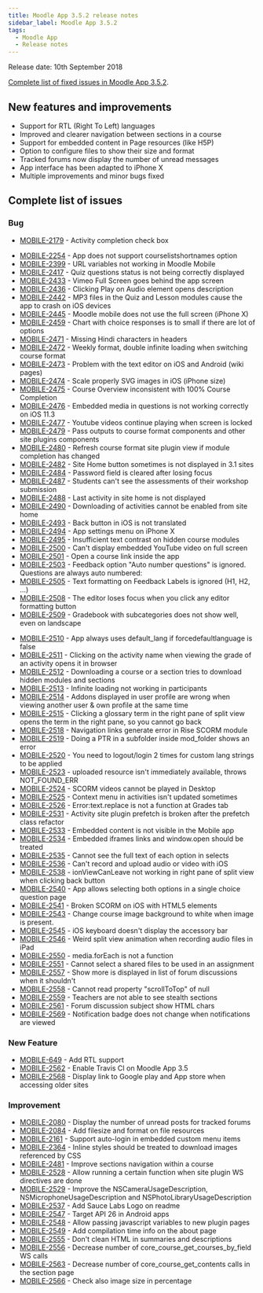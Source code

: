 ```yaml
---
title: Moodle App 3.5.2 release notes
sidebar_label: Moodle App 3.5.2
tags:
  - Moodle App
  - Release notes
---
```


Release date: 10th September 2018

[Complete list of fixed issues in Moodle App 3.5.2](https://tracker.moodle.org/jira/secure/ReleaseNote.jspa?projectId=10070&version=16271).

## New features and improvements

- Support for RTL (Right To Left) languages
- Improved and clearer navigation between sections in a course
- Support for embedded content in Page resources (like H5P)
- Option to configure files to show their size and format
- Tracked forums now display the number of unread messages
- App interface has been adapted to iPhone X
- Multiple improvements and minor bugs fixed

## Complete list of issues

### Bug

- [MOBILE-2179](https://tracker.moodle.org/browse/MOBILE-2179) - Activity completion check box
<!-- cspell:disable-next-line -->
- [MOBILE-2254](https://tracker.moodle.org/browse/MOBILE-2254) - App does not support courselistshortnames option
- [MOBILE-2399](https://tracker.moodle.org/browse/MOBILE-2399) - URL variables not working in Moodle Mobile
- [MOBILE-2417](https://tracker.moodle.org/browse/MOBILE-2417) - Quiz questions status is not being correctly displayed
- [MOBILE-2433](https://tracker.moodle.org/browse/MOBILE-2433) - Vimeo Full Screen goes behind the app screen
- [MOBILE-2436](https://tracker.moodle.org/browse/MOBILE-2436) - Clicking Play on Audio element opens description
- [MOBILE-2442](https://tracker.moodle.org/browse/MOBILE-2442) - MP3 files in the Quiz and Lesson modules cause the app to crash on iOS devices
- [MOBILE-2445](https://tracker.moodle.org/browse/MOBILE-2445) - Moodle mobile does not use the full screen (iPhone X)
- [MOBILE-2459](https://tracker.moodle.org/browse/MOBILE-2459) - Chart with choice responses is to small if there are lot of options
- [MOBILE-2471](https://tracker.moodle.org/browse/MOBILE-2471) - Missing Hindi characters in headers
- [MOBILE-2472](https://tracker.moodle.org/browse/MOBILE-2472) - Weekly format, double infinite loading when switching course format
- [MOBILE-2473](https://tracker.moodle.org/browse/MOBILE-2473) - Problem with the text editor on iOS and Android (wiki pages)
- [MOBILE-2474](https://tracker.moodle.org/browse/MOBILE-2474) - Scale properly SVG images in iOS (iPhone size)
- [MOBILE-2475](https://tracker.moodle.org/browse/MOBILE-2475) - Course Overview inconsistent with 100% Course Completion
- [MOBILE-2476](https://tracker.moodle.org/browse/MOBILE-2476) - Embedded media in questions is not working correctly on iOS 11.3
- [MOBILE-2477](https://tracker.moodle.org/browse/MOBILE-2477) - Youtube videos continue playing when screen is locked
- [MOBILE-2479](https://tracker.moodle.org/browse/MOBILE-2479) - Pass outputs to course format components and other site plugins components
- [MOBILE-2480](https://tracker.moodle.org/browse/MOBILE-2480) - Refresh course format site plugin view if module completion has changed
- [MOBILE-2482](https://tracker.moodle.org/browse/MOBILE-2482) - Site Home button sometimes is not displayed in 3.1 sites
- [MOBILE-2484](https://tracker.moodle.org/browse/MOBILE-2484) - Password field is cleared after losing focus
- [MOBILE-2487](https://tracker.moodle.org/browse/MOBILE-2487) - Students can't see the assessments of their workshop submission
- [MOBILE-2488](https://tracker.moodle.org/browse/MOBILE-2488) - Last activity in site home is not displayed
- [MOBILE-2490](https://tracker.moodle.org/browse/MOBILE-2490) - Downloading of activities cannot be enabled from site home
- [MOBILE-2493](https://tracker.moodle.org/browse/MOBILE-2493) - Back button in iOS is not translated
- [MOBILE-2494](https://tracker.moodle.org/browse/MOBILE-2494) - App settings menu on iPhone X
- [MOBILE-2495](https://tracker.moodle.org/browse/MOBILE-2495) - Insufficient text contrast on hidden course modules
- [MOBILE-2500](https://tracker.moodle.org/browse/MOBILE-2500) - Can't display embedded YouTube video on full screen
- [MOBILE-2501](https://tracker.moodle.org/browse/MOBILE-2501) - Open a course link inside the app
- [MOBILE-2503](https://tracker.moodle.org/browse/MOBILE-2503) - Feedback option "Auto number questions" is ignored. Questions are always auto numbered:
- [MOBILE-2505](https://tracker.moodle.org/browse/MOBILE-2505) - Text formatting on Feedback Labels is ignored (H1, H2, …)
- [MOBILE-2508](https://tracker.moodle.org/browse/MOBILE-2508) - The editor loses focus when you click any editor formatting button
- [MOBILE-2509](https://tracker.moodle.org/browse/MOBILE-2509) - Gradebook with subcategories does not show well, even on landscape
<!-- cspell:disable-next-line -->
- [MOBILE-2510](https://tracker.moodle.org/browse/MOBILE-2510) - App always uses default_lang if forcedefaultlanguage is false
- [MOBILE-2511](https://tracker.moodle.org/browse/MOBILE-2511) - Clicking on the activity name when viewing the grade of an activity opens it in browser
- [MOBILE-2512](https://tracker.moodle.org/browse/MOBILE-2512) - Downloading a course or a section tries to download hidden modules and sections
- [MOBILE-2513](https://tracker.moodle.org/browse/MOBILE-2513) - Infinite loading not working in participants
- [MOBILE-2514](https://tracker.moodle.org/browse/MOBILE-2514) - Addons displayed in user profile are wrong when viewing another user & own profile at the same time
- [MOBILE-2515](https://tracker.moodle.org/browse/MOBILE-2515) - Clicking a glossary term in the right pane of split view opens the term in the right pane, so you cannot go back
- [MOBILE-2518](https://tracker.moodle.org/browse/MOBILE-2518) - Navigation links generate error in Rise SCORM module
- [MOBILE-2519](https://tracker.moodle.org/browse/MOBILE-2519) - Doing a PTR in a subfolder inside mod_folder shows an error
- [MOBILE-2520](https://tracker.moodle.org/browse/MOBILE-2520) - You need to logout/login 2 times for custom lang strings to be applied
- [MOBILE-2523](https://tracker.moodle.org/browse/MOBILE-2523) - uploaded resource isn't immediately available, throws NOT_FOUND_ERR
- [MOBILE-2524](https://tracker.moodle.org/browse/MOBILE-2524) - SCORM videos cannot be played in Desktop
- [MOBILE-2525](https://tracker.moodle.org/browse/MOBILE-2525) - Context menu in activities isn't updated sometimes
- [MOBILE-2526](https://tracker.moodle.org/browse/MOBILE-2526) - Error:text.replace is not a function at Grades tab
- [MOBILE-2531](https://tracker.moodle.org/browse/MOBILE-2531) - Activity site plugin prefetch is broken after the prefetch class refactor
- [MOBILE-2533](https://tracker.moodle.org/browse/MOBILE-2533) - Embedded content is not visible in the Mobile app
- [MOBILE-2534](https://tracker.moodle.org/browse/MOBILE-2534) - Embedded iframes links and window.open should be treated
- [MOBILE-2535](https://tracker.moodle.org/browse/MOBILE-2535) - Cannot see the full text of each option in selects
- [MOBILE-2536](https://tracker.moodle.org/browse/MOBILE-2536) - Can't record and upload audio or video with iOS
- [MOBILE-2538](https://tracker.moodle.org/browse/MOBILE-2538) - ionViewCanLeave not working in right pane of split view when clicking back button
- [MOBILE-2540](https://tracker.moodle.org/browse/MOBILE-2540) - App allows selecting both options in a single choice question page
- [MOBILE-2541](https://tracker.moodle.org/browse/MOBILE-2541) - Broken SCORM on iOS with HTML5 elements
- [MOBILE-2543](https://tracker.moodle.org/browse/MOBILE-2543) - Change course image background to white when image is present.
- [MOBILE-2545](https://tracker.moodle.org/browse/MOBILE-2545) - iOS keyboard doesn't display the accessory bar
- [MOBILE-2546](https://tracker.moodle.org/browse/MOBILE-2546) - Weird split view animation when recording audio files in iPad
- [MOBILE-2550](https://tracker.moodle.org/browse/MOBILE-2550) - media.forEach is not a function
- [MOBILE-2551](https://tracker.moodle.org/browse/MOBILE-2551) - Cannot select a shared files to be used in an assignment
- [MOBILE-2557](https://tracker.moodle.org/browse/MOBILE-2557) - Show more is displayed in list of forum discussions when it shouldn't
- [MOBILE-2558](https://tracker.moodle.org/browse/MOBILE-2558) - Cannot read property "scrollToTop" of null
- [MOBILE-2559](https://tracker.moodle.org/browse/MOBILE-2559) - Teachers are not able to see stealth sections
- [MOBILE-2561](https://tracker.moodle.org/browse/MOBILE-2561) - Forum discussion subject show HTML chars
- [MOBILE-2569](https://tracker.moodle.org/browse/MOBILE-2569) - Notification badge does not change when notifications are viewed

### New Feature

- [MOBILE-649](https://tracker.moodle.org/browse/MOBILE-649) - Add RTL support
- [MOBILE-2562](https://tracker.moodle.org/browse/MOBILE-2562) - Enable Travis CI on Moodle App 3.5
- [MOBILE-2568](https://tracker.moodle.org/browse/MOBILE-2568) - Display link to Google play and App store when accessing older sites

### Improvement

- [MOBILE-2080](https://tracker.moodle.org/browse/MOBILE-2080) - Display the number of unread posts for tracked forums
- [MOBILE-2084](https://tracker.moodle.org/browse/MOBILE-2084) - Add filesize and format on file resources
- [MOBILE-2161](https://tracker.moodle.org/browse/MOBILE-2161) - Support auto-login in embedded custom menu items
- [MOBILE-2364](https://tracker.moodle.org/browse/MOBILE-2364) - Inline styles should be treated to download images referenced by CSS
- [MOBILE-2481](https://tracker.moodle.org/browse/MOBILE-2481) - Improve sections navigation within a course
- [MOBILE-2528](https://tracker.moodle.org/browse/MOBILE-2528) - Allow running a certain function when site plugin WS directives are done
- [MOBILE-2529](https://tracker.moodle.org/browse/MOBILE-2529) - Improve the NSCameraUsageDescription, NSMicrophoneUsageDescription and NSPhotoLibraryUsageDescription
- [MOBILE-2537](https://tracker.moodle.org/browse/MOBILE-2537) - Add Sauce Labs Logo on readme
- [MOBILE-2547](https://tracker.moodle.org/browse/MOBILE-2547) - Target API 26 in Android apps
- [MOBILE-2548](https://tracker.moodle.org/browse/MOBILE-2548) - Allow passing javascript variables to new plugin pages
- [MOBILE-2549](https://tracker.moodle.org/browse/MOBILE-2549) - Add compilation time info on the about page
- [MOBILE-2555](https://tracker.moodle.org/browse/MOBILE-2555) - Don't clean HTML in summaries and descriptions
- [MOBILE-2556](https://tracker.moodle.org/browse/MOBILE-2556) - Decrease number of core_course_get_courses_by_field WS calls
- [MOBILE-2563](https://tracker.moodle.org/browse/MOBILE-2563) - Decrease number of core_course_get_contents calls in the section page
- [MOBILE-2566](https://tracker.moodle.org/browse/MOBILE-2566) - Check also image size in percentage
